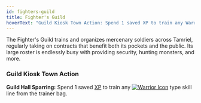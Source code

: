 ```yaml
---
id: fighters-guild
title: Fighter's Guild
hoverText: "Guild Kiosk Town Action: Spend 1 saved XP to train any Warrior type skill line from the trainer bag."
---
```


The Fighter's Guild trains and organizes mercenary soldiers across Tamriel, regularly taking on contracts that benefit both its pockets and the public. Its large roster is endlessly busy with providing security, hunting monsters, and more.

### Guild Kiosk Town Action

**Guild Hall Sparring:** Spend 1 saved [XP](/docs/all/glossary/xp) to train any [<img src="/icons/warrior.svg" alt="Warrior Icon" class="icon-svg" />](/docs/category/warrior-skills/) type skill line from the trainer bag.

